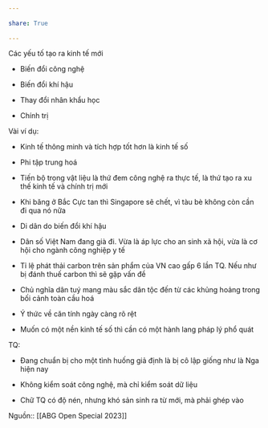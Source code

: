 ---  
share: True  
---  
Các yếu tố tạo ra kinh tế mới  
- Biến đổi công nghệ  
- Biến đổi khí hậu  
- Thay đổi nhân khẩu học  
- Chính trị  
  
Vài ví dụ:  
- Kinh tế thông minh và tích hợp tốt hơn là kinh tế số  
- Phi tập trung hoá  
- Tiến bộ trong vật liệu là thứ đem công nghệ ra thực tế, là thứ tạo ra xu thế kinh tế và chính trị mới  
- Khi băng ở Bắc Cực tan thì Singapore sẽ chết, vì tàu bè không còn cần đi qua nó nữa  
- Di dân do biến đổi khí hậu  
- Dân số Việt Nam đang già đi. Vừa là áp lực cho an sinh xã hội, vừa là cơ hội cho ngành công nghiệp y tế  
- Tỉ lệ phát thải carbon trên sản phẩm của VN cao gấp 6 lần TQ. Nếu như bị đánh thuế carbon thì sẽ gặp vấn đề  
- Chủ nghĩa dân tuý mang màu sắc dân tộc đến từ các khủng hoảng trong bối cảnh toàn cầu hoá  
- Ý  thức về căn tính ngày càng rõ rệt  
- Muốn có một nền kinh tế số thì cần có một hành lang pháp lý phổ quát  
  
TQ:  
- Đang chuẩn bị cho một tình huống giả định là bị cô lập giống như là Nga hiện nay  
- Không kiểm soát công nghệ, mà chỉ kiểm soát dữ liệu  
- Chữ TQ có độ nén, nhưng khó sản sinh ra từ mới, mà phải ghép vào  
  
  
  
Nguồn:: [[ABG Open Special 2023]]  
